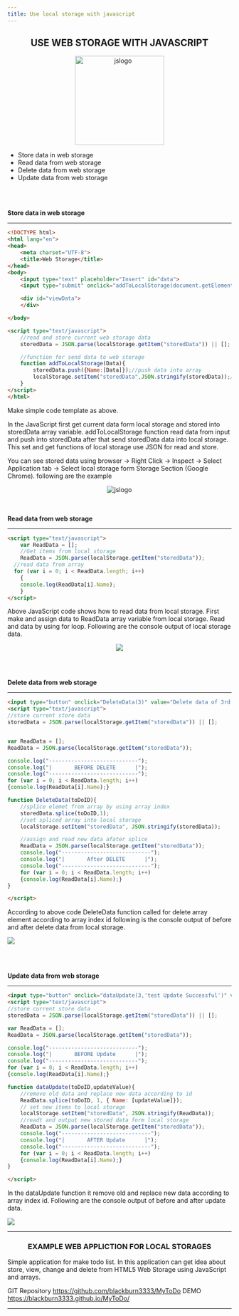 ```yaml
---
title: Use local storage with javascript
---
```


<h2 align="center">USE WEB STORAGE WITH JAVASCRIPT</h2>
<p align="center">
  
  <img  width="200" src="https://i.imgur.com/Io7TaLm.png" title="jslogo" align="center"/>
</p>

<ul>
 <li>Store data in web storage</li>
 <li>Read data from web storage</li>
 <li>Delete data from web storage</li>
 <li>Update data from web storage</li>
</ul> 
<br/><br/>

<b>Store data in web storage</b>
<hr/>

```HTML
<!DOCTYPE html>
<html lang="en">
<head>
    <meta charset="UTF-8">
    <title>Web Storage</title>
</head>
<body>
    <input type="text" placeholder="Insert" id="data">
    <input type="submit" onclick="addToLocalStorage(document.getElementById('data').value)" value="Add">

    <div id="viewData">
    </div>

</body>

<script type="text/javascript">
    //read and store current web storage data
    storedData = JSON.parse(localStorage.getItem("storedData")) || [];

    //function for send data to web storage
    function addToLocalStorage(Data){
        storedData.push({Name:[Data]});//push data into array
        localStorage.setItem("storedData",JSON.stringify(storedData));//add array data into web storage
    }
</script>
</html>

```
<p>Make simple code template as above.

In the JavaScript first get current data form local storage and stored into storedData array variable. addToLocalStorage function read data from input and push into storedData after that send storedData data into local storage. This set and get functions of local storage use JSON for read and store.

You can see stored data using browser -> Right Click -> Inspect -> Select Application tab -> Select local storage form Storage Section (Google Chrome). following are the example
</p>
<p align="center">
  <img  src="https://i.imgur.com/ZooTSXz.png" title="jslogo" align="center"/>
</p>
<br/><br/>
<b>Read data from web storage</b>
<hr/>

```HTML
<script type="text/javascript">
    var ReadData = [];
    //Get items from local storage
    ReadData = JSON.parse(localStorage.getItem("storedData"));
  //read data from array
  for (var i = 0; i < ReadData.length; i++)
    {
    console.log(ReadData[i].Name);
    }
</script>
```

Above JavaScript code shows how to read data from local storage. First make and assign data to ReadData array variable from local storage. Read and data by using for loop. Following are the console output of local storage data.
<p align="center">
  <img src="https://i.imgur.com/oFDjpSy.png" />
</p>

<br/><br/>

<b>Delete data from web storage</b>
<hr/>

```HTML
<input type="button" onclick="DeleteData(3)" value="Delete data of 3rd index">
<script type="text/javascript">
//store current store data
storedData = JSON.parse(localStorage.getItem("storedData")) || [];


var ReadData = [];
ReadData = JSON.parse(localStorage.getItem("storedData"));

console.log("----------------------------");
console.log("|       BEFORE DELETE      |");
console.log("----------------------------");
for (var i = 0; i < ReadData.length; i++)
{console.log(ReadData[i].Name);}

function DeleteData(toDoID){
    //splice elemet from array by using array index
    storedData.splice(toDoID,1);
    //set spliced array into local storage
    localStorage.setItem("storedData", JSON.stringify(storedData));

    //assign and read new data afater splice
    ReadData = JSON.parse(localStorage.getItem("storedData"));
    console.log("----------------------------");
    console.log("|       After DELETE      |");
    console.log("----------------------------");
    for (var i = 0; i < ReadData.length; i++)
    {console.log(ReadData[i].Name);}
}

</script>
```
According to above code DeleteData function called for delete array element according to array index id following is the console output of before and after delete data from local storage.

<img src="https://i.imgur.com/KnHukGZ.png" />

<br/><br/>

<b>Update data from web storage</b>
<hr/>

```HTML
<input type="button" onclick="dataUpdate(3,'test Update Successful')" value="Update 3rd index">
<script type="text/javascript">
//store current store data
storedData = JSON.parse(localStorage.getItem("storedData")) || [];

var ReadData = [];
ReadData = JSON.parse(localStorage.getItem("storedData"));

console.log("----------------------------");
console.log("|       BEFORE Update      |");
console.log("----------------------------");
for (var i = 0; i < ReadData.length; i++)
{console.log(ReadData[i].Name);}

function dataUpdate(toDoID,updateValue){
    //remove old data and replace new data according to id
    ReadData.splice(toDoID, 1, { Name: [updateValue]});
    // set new items to local storage
    localStorage.setItem("storedData", JSON.stringify(ReadData));
    //readt and output new stored data form local storage
    ReadData = JSON.parse(localStorage.getItem("storedData"));
    console.log("----------------------------");
    console.log("|       AFTER Update      |");
    console.log("----------------------------");
    for (var i = 0; i < ReadData.length; i++)
    {console.log(ReadData[i].Name);}
}

</script>
```

In the dataUpdate function it remove old and replace new data according to array index id. Following are the console output of before and after update data.

<img src="https://i.imgur.com/jkjZRJX.png" />

<hr>

<h3 align="center">
EXAMPLE WEB APPLICTION FOR LOCAL STORAGES
</h3>
Simple application for make todo list. In this application can get idea about store, view, change and delete from HTML5 Web Storage using JavaScript and arrays.

GIT Repository
<a href="https://github.com/blackburn3333/MyToDo">https://github.com/blackburn3333/MyToDo</a>
DEMO
<a href="https://blackburn3333.github.io/MyToDo/">https://blackburn3333.github.io/MyToDo/</a>
<hr>

